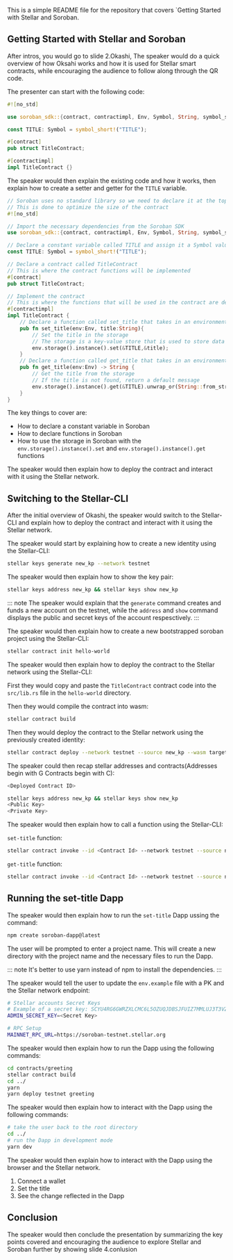 This is a simple README file for the repository that covers `Getting Started with Stellar and Soroban.

## Getting Started with Stellar and Soroban

After intros, you would go to slide 2.Okashi,
The speaker would do a quick overview of how Oksahi works and how it is used for Stellar smart contracts, while encouraging the audience to follow along through the QR code.

The presenter can start with the following code:

```rust
#![no_std]

use soroban_sdk::{contract, contractimpl, Env, Symbol, String, symbol_short};

const TITLE: Symbol = symbol_short!("TITLE");

#[contract]
pub struct TitleContract;

#[contractimpl]
impl TitleContract {}
```

The speaker would then explain the existing code and how it works, then explain how to create a setter and getter for the `TITLE` variable.

```rust
// Soroban uses no standard library so we need to declare it at the top of the file
// This is done to optimize the size of the contract
#![no_std]

// Import the necessary dependencies from the Soroban SDK
use soroban_sdk::{contract, contractimpl, Env, Symbol, String, symbol_short};

// Declare a constant variable called TITLE and assign it a Symbol value
const TITLE: Symbol = symbol_short!("TITLE");

// Declare a contract called TitleContract
// This is where the contract functions will be implemented
#[contract]
pub struct TitleContract;

// Implement the contract
// This is where the functions that will be used in the contract are declared
#[contractimpl]
impl TitleContract {
    // Declare a function called set_title that takes in an environment and a title
    pub fn set_title(env:Env, title:String){
        // Set the title in the storage
        // The storage is a key-value store that is used to store data
        env.storage().instance().set(&TITLE,&title);
    }
    // Declare a function called get_title that takes in an environment
    pub fn get_title(env:Env) -> String {
        // Get the title from the storage
        // If the title is not found, return a default message
        env.storage().instance().get(&TITLE).unwrap_or(String::from_str(&env, "Default Message"))
    }
}
```

The key things to cover are:
- How to declare a constant variable in Soroban
- How to declare functions in Soroban
- How to use the storage in Soroban with the `env.storage().instance().set` and `env.storage().instance().get` functions

The speaker would then explain how to deploy the contract and interact with it using the Stellar network.

## Switching to the Stellar-CLI

After the initial overview of Okashi, the speaker would switch to the Stellar-CLI and explain how to deploy the contract and interact with it using the Stellar network.

The speaker would start by explaining how to create a new identity using the Stellar-CLI:

```bash
stellar keys generate new_kp --network testnet
```

The speaker would then explain how to show the key pair:

```bash
stellar keys address new_kp && stellar keys show new_kp
```

::: note
The speaker would explain that the `generate` command creates and funds a new account on the testnet, while the `address` and `show` command displays the public and secret keys of the account respesctively.
:::

The speaker would then explain how to create a new bootstrapped soroban project using the Stellar-CLI:

```bash
stellar contract init hello-world
```

The speaker would then explain how to deploy the contract to the Stellar network using the Stellar-CLI:

First they would copy and paste the `TitleContract` contract code into the `src/lib.rs` file in the `hello-world` directory.

Then they would compile the contract into wasm:

```bash
stellar contract build
```

Then they would deploy the contract to the Stellar network using the previously created identity:

```bash
stellar contract deploy --network testnet --source new_kp --wasm target/wasm32-unknown-unknown/release/hello_world.wasm
```

The speaker could then recap stellar addresses and contracts(Addresses begin with G Contracts begin with C):

```bash
<Deployed Contract ID>
```

```bash
stellar keys address new_kp && stellar keys show new_kp
<Public Key>
<Private Key>
```

The speaker would then explain how to call a function using the Stellar-CLI:

`set-title` function:

```bash
stellar contract invoke --id <Contract Id> --network testnet --source new_kp -- set-title --title 'hello world'
```

`get-title` function:

```bash
stellar contract invoke --id <Contract Id> --network testnet --source new_kp -- get-title
```

## Running the set-title Dapp

The speaker would then explain how to run the `set-title` Dapp ussing the command:
    
```bash
npm create soroban-dapp@latest
```

The user will be prompted to enter a project name. This will create a new directory with the project name and the necessary files to run the Dapp. 

::: note
It's better to use yarn instead of npm to install the dependencies.
:::

The speaker would tell the user to update the `env.example` file with a PK and the Stellar network endpoint:

```bash
# Stellar accounts Secret Keys
# Example of a secret key: SCYU4RG6GWRZXLCMC6L5OZUQJDBSJFUIZ7MMLUJ3T3VZADA6HADJAKRX
ADMIN_SECRET_KEY=<Secret Key>

# RPC Setup
MAINNET_RPC_URL=https://soroban-testnet.stellar.org
```

The speaker would then explain how to run the Dapp using the following commands:

```bash
cd contracts/greeting
stellar contract build
cd ../
yarn
yarn deploy testnet greeting
```

The speaker would then explain how to interact with the Dapp using the following commands:

```bash
# take the user back to the root directory
cd ../
# run the Dapp in development mode
yarn dev
```

The speaker would then explain how to interact with the Dapp using the browser and the Stellar network.
1. Connect a wallet
2. Set the title
3. See the change reflected in the Dapp

## Conclusion

The speaker would then conclude the presentation by summarizing the key points covered and encouraging the audience to explore Stellar and Soroban further by showing slide 4.conlusion
